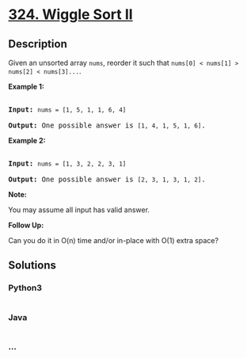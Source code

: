 # [324. Wiggle Sort II](https://leetcode.com/problems/wiggle-sort-ii)

## Description
<p>Given an unsorted array <code>nums</code>, reorder it such that <code>nums[0] &lt; nums[1] &gt; nums[2] &lt; nums[3]...</code>.</p>



<p><b>Example 1:</b></p>



<pre>

<strong>Input: </strong><code>nums = [1, 5, 1, 1, 6, 4]</code>

<strong>Output: </strong>One possible answer is <code>[1, 4, 1, 5, 1, 6]</code>.</pre>



<p><b>Example 2:</b></p>



<pre>

<strong>Input: </strong><code>nums = [1, 3, 2, 2, 3, 1]</code>

<strong>Output:</strong> One possible answer is <code>[2, 3, 1, 3, 1, 2]</code>.</pre>



<p><b>Note:</b><br />

You may assume all input has valid answer.</p>



<p><b>Follow Up:</b><br />

Can you do it in O(n) time and/or in-place with O(1) extra space?</p>


## Solutions


<!-- tabs:start -->

### **Python3**

```python

```

### **Java**

```java

```

### **...**
```

```

<!-- tabs:end -->